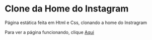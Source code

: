 <h1>Clone da Home do Instagram</h1>
<p>Página estática feita em Html e Css, clonando a home do Instragram</p>
<p>Para ver a página funcionando, clique <a href="https://mirobenicio.github.io/HomeInstagram/">Aqui</a></p>
